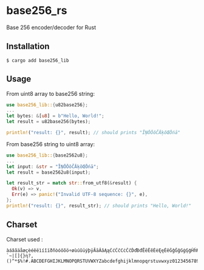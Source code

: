 # base256_rs
Base 256 encoder/decoder for Rust

## Installation

```shell
$ cargo add base256_lib
```

## Usage

From uint8 array to base256 string:

```rust
use base256_lib::{u82base256};
...
let bytes: &[u8] = b"Hello, World!";
let result = u82base256(bytes);

println!("result: {}", result); // should prints "ĨŅŌŌŏČĀķŏŒŌńā"
```

From base256 string to uint8 array:
```rust
use base256_lib::{base2562u8};
...
let input: &str = "ĨŅŌŌŏČĀķŏŒŌńā";
let result = base2562u8(input);

let result_str = match str::from_utf8(&result) {
  Ok(v) => v,
  Err(e) => panic!("Invalid UTF-8 sequence: {}", e),
};
println!("result: {}", result_str); // should prints "Hello, World!"
```

## Charset

Charset used :
```
àáâãäåæçèéêëìíîïðñòóôõö÷øùúûüýþÿĀāĂăĄąĆćĈĉĊċČčĎďĐđĒēĔĕĖėĘęĚěĜĝĞğĠġĢģĤĥĦħĨĩĪīĬĭĮįİıĲĳĴĵĶķĸĹĺĻļĽľĿŀŁłŃńŅņŇňŉŊŋŌōŎŏŐőŒœŔŕŖŗŘřŚśŜŝŞşŠšŢţŤťŦŧŨũŪūŬŭŮůŰűŲųŴŵŶŷŸŹźŻżŽžſƀƁƂƃƄƅƆƇƈƉ=_-`~|[]{}ƞ?,()^*$%!#.ABCDEFGHIJKLMNOPQRSTUVWXYZabcdefghijklmnopqrstuvwxyz0123456789+/
```